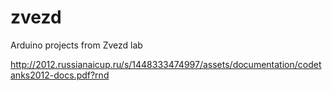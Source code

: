 # zvezd
Arduino projects from Zvezd lab

http://2012.russianaicup.ru/s/1448333474997/assets/documentation/codetanks2012-docs.pdf?rnd
